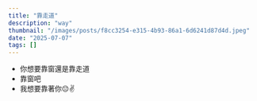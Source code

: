 ```yaml
---
title: "靠走道"
description: "way"
thumbnail: "/images/posts/f8cc3254-e315-4b93-86a1-6d6241d87d4d.jpeg"
date: "2025-07-07"
tags: []
---
```

- 你想要靠窗還是靠走道
- 靠窗吧
- 我想要靠著你😔✌️
